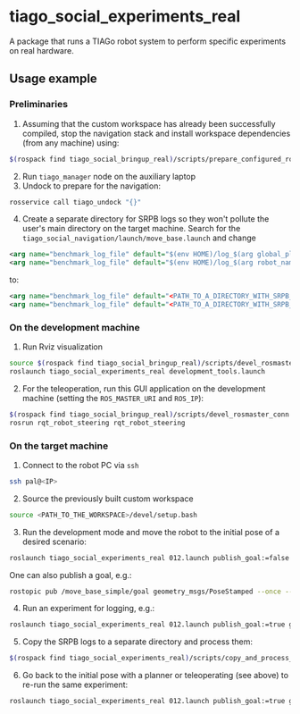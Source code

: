 # tiago_social_experiments_real

A package that runs a TIAGo robot system to perform specific experiments on real hardware.

## Usage example

### Preliminaries

1. Assuming that the custom workspace has already been successfully compiled, stop the navigation stack and install workspace dependencies (from any machine) using:
  ```sh
  $(rospack find tiago_social_bringup_real)/scripts/prepare_configured_robot.sh
  ```
2. Run `tiago_manager` node on the auxiliary laptop
3. Undock to prepare for the navigation:
  ```sh
  rosservice call tiago_undock "{}"
  ```
4. Create a separate directory for SRPB logs so they won't pollute the user's main directory on the target machine. Search for the `tiago_social_navigation/launch/move_base.launch` and change
  ```xml
  <arg name="benchmark_log_file" default="$(env HOME)/log_$(arg global_planner)_$(arg local_planner)_$(arg costmap_contexts).txt" unless="$(arg multiple)"/>
  <arg name="benchmark_log_file" default="$(env HOME)/log_$(arg robot_namespace)_$(arg global_planner)_$(arg local_planner)_$(arg costmap_contexts).txt" if="$(arg multiple)"/>
  ```
  to:
  ```xml
  <arg name="benchmark_log_file" default="<PATH_TO_A_DIRECTORY_WITH_SRPB_LOGS>/log_$(arg global_planner)_$(arg local_planner)_$(arg costmap_contexts).txt" unless="$(arg multiple)"/>
  <arg name="benchmark_log_file" default="<PATH_TO_A_DIRECTORY_WITH_SRPB_LOGS>/log_$(arg robot_namespace)_$(arg global_planner)_$(arg local_planner)_$(arg costmap_contexts).txt" if="$(arg multiple)"/>
  ```

### On the development machine

1. Run Rviz visualization
  ```sh
  source $(rospack find tiago_social_bringup_real)/scripts/devel_rosmaster_conn.sh
  roslaunch tiago_social_experiments_real development_tools.launch
  ```
2. For the teleoperation, run this GUI application on the development machine (setting the `ROS_MASTER_URI` and `ROS_IP`):
  ```sh
  $(rospack find tiago_social_bringup_real)/scripts/devel_rosmaster_conn.sh
  rosrun rqt_robot_steering rqt_robot_steering
  ```

### On the target machine

1. Connect to the robot PC via `ssh`
  ```sh
  ssh pal@<IP>
  ```
2. Source the previously built custom workspace
  ```sh
  source <PATH_TO_THE_WORKSPACE>/devel/setup.bash
  ```
3. Run the development mode and move the robot to the initial pose of a desired scenario:
  ```sh
  roslaunch tiago_social_experiments_real 012.launch publish_goal:=false local_planner:=teb scenario:=devel
  ```
  One can also publish a goal, e.g.:
  ```sh
  rostopic pub /move_base_simple/goal geometry_msgs/PoseStamped --once --latch --file=$(rospack find tiago_social_experiments_real)/config/012/<PATH_TO_A_DESIRED_POSE>.yaml
  ```
4. Run an experiment for logging, e.g.:
  ```sh
  roslaunch tiago_social_experiments_real 012.launch publish_goal:=true global_planner:=global_planner_contexts costmap_contexts:=social_extended local_planner:=<PLANNER_ID> scenario:=<SCENARIO_NAME> stage:=run
  ```
5. Copy the SRPB logs to a separate directory and process them:
  ```sh
  $(rospack find tiago_social_experiments_real)/scripts/copy_and_process_srpb_logs.sh ~/ <PATH_TO_DIR_WITH_GROUPED_LOGS>
  ```
6. Go back to the initial pose with a planner or teleoperating (see above) to re-run the same experiment:
  ```sh
  roslaunch tiago_social_experiments_real 012.launch publish_goal:=true global_planner:=global_planner_contexts costmap_contexts:=social_extended local_planner:=<PLANNER_ID> scenario:=<SCENARIO_NAME> stage:=return
  ```
